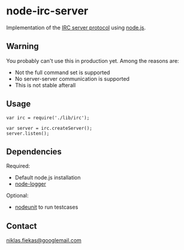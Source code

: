 node-irc-server
===============
Implementation of the
[IRC server protocol](http://www.apps.ietf.org/rfc/rfc2812.html) using
[node.js](http://nodejs.org).

Warning
-------
You probably can't use this in production yet. Among the reasons are:

- Not the full command set is supported
- No server-server communication is supported
- This is not stable afterall

Usage
-----

    var irc = require('./lib/irc');
    
    var server = irc.createServer();
    server.listen();

Dependencies
------------
Required:

- Default node.js installation
- [node-logger](https://github.com/quirkey/node-logger)

Optional:

- [nodeunit](https://github.com/caolan/nodeunit) to run testcases

Contact
-------
[niklas.fiekas@googlemail.com](mailto://niklas.fiekas@googlemail.com)
